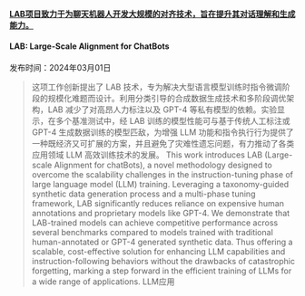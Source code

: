 #### [LAB项目致力于为聊天机器人开发大规模的对齐技术，旨在提升其对话理解和生成能力。](https://arxiv.org/abs/2403.01081)
#### LAB: Large-Scale Alignment for ChatBots
发布时间：2024年03月01日
> 这项工作创新提出了 LAB 技术，专为解决大型语言模型训练时指令微调阶段的规模化难题而设计。利用分类引导的合成数据生成技术和多阶段调优架构，LAB 减少了对高昂人力标注以及 GPT-4 等私有模型的依赖。实验显示，在多个基准测试中，经 LAB 训练的模型性能可与基于传统人工标注或 GPT-4 生成数据训练的模型匹敌，为增强 LLM 功能和指令执行行为提供了一种既经济又可扩展的方案，并且避免了灾难性遗忘问题，有力推动了各类应用领域 LLM 高效训练技术的发展。
> This work introduces LAB (Large-scale Alignment for chatBots), a novel methodology designed to overcome the scalability challenges in the instruction-tuning phase of large language model (LLM) training. Leveraging a taxonomy-guided synthetic data generation process and a multi-phase tuning framework, LAB significantly reduces reliance on expensive human annotations and proprietary models like GPT-4. We demonstrate that LAB-trained models can achieve competitive performance across several benchmarks compared to models trained with traditional human-annotated or GPT-4 generated synthetic data. Thus offering a scalable, cost-effective solution for enhancing LLM capabilities and instruction-following behaviors without the drawbacks of catastrophic forgetting, marking a step forward in the efficient training of LLMs for a wide range of applications.
LLM应用